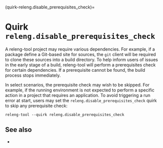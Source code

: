 (quirk-releng.disable_prerequisites_check)=
# Quirk `releng.disable_prerequisites_check`

A releng-tool project may require various dependencies. For example, if
a package define a Git-based site for sources, the `git` client will be
required to clone these sources into a build directory. To help inform users
of issues in the early stage of a build, releng-tool will perform a
prerequisites check for certain dependencies. If a prerequisite cannot be
found, the build process stops immediately.

In select scenarios, the prerequisite check may wish to be skipped. For
example, if the running environment is not expected to perform a specific
action in a project that requires an application. To avoid triggering a
run error at start, users may set the `releng.disable_prerequisites_check`
quirk to skip any prerequisite check:
  
```
releng-tool --quirk releng.disable_prerequisites_check
```

## See also

- [](quirks)
